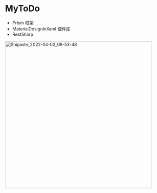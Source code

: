 # MyToDo

- Prism 框架
- MaterialDesignInXaml 控件库
- RestSharp
<img width="480" alt="Snipaste_2022-04-02_08-53-48" src="https://user-images.githubusercontent.com/72637445/161357764-2d443f31-60dd-433b-9cad-7c3feba8d5a6.png">
